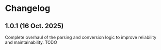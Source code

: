 Changelog
=========

1.0.1 (16 Oct. 2025)
--------------------

Complete overhaul of the parsing and conversion logic to improve reliability and maintainability.
TODO
